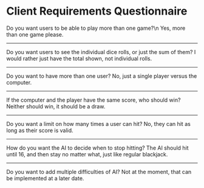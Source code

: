 # Client Requirements Questionnaire
Do you want users to be able to play more than one game?\n
Yes, more than one game please.

---
Do you want users to see the individual dice rolls, or just the sum of them?
I would rather just have the total shown, not individual rolls.

---
Do you want to have more than one user?
No, just a single player versus the computer.

---
If the computer and the player have the same score, who should win?
Neither should win, it should be a draw.

---
Do you want a limit on how many times a user can hit?
No, they can hit as long as their score is valid.

---
How do you want the AI to decide when to stop hitting?
The AI should hit until 16, and then stay no matter what, just like regular blackjack.

---
Do you want to add multiple difficulties of AI?
Not at the moment, that can be implemented at a later date.
